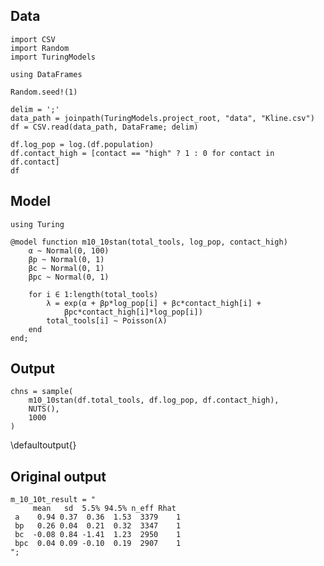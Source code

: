 <!--This file was generated, do not modify it.-->
## Data

```julia:ex1
import CSV
import Random
import TuringModels

using DataFrames

Random.seed!(1)

delim = ';'
data_path = joinpath(TuringModels.project_root, "data", "Kline.csv")
df = CSV.read(data_path, DataFrame; delim)

df.log_pop = log.(df.population)
df.contact_high = [contact == "high" ? 1 : 0 for contact in df.contact]
df
```

## Model

```julia:ex2
using Turing

@model function m10_10stan(total_tools, log_pop, contact_high)
    α ~ Normal(0, 100)
    βp ~ Normal(0, 1)
    βc ~ Normal(0, 1)
    βpc ~ Normal(0, 1)

    for i ∈ 1:length(total_tools)
        λ = exp(α + βp*log_pop[i] + βc*contact_high[i] +
            βpc*contact_high[i]*log_pop[i])
        total_tools[i] ~ Poisson(λ)
    end
end;
```

## Output

```julia:ex3
chns = sample(
    m10_10stan(df.total_tools, df.log_pop, df.contact_high),
    NUTS(),
    1000
)
```

\defaultoutput{}

## Original output

```julia:ex4
m_10_10t_result = "
     mean   sd  5.5% 94.5% n_eff Rhat
 a    0.94 0.37  0.36  1.53  3379    1
 bp   0.26 0.04  0.21  0.32  3347    1
 bc  -0.08 0.84 -1.41  1.23  2950    1
 bpc  0.04 0.09 -0.10  0.19  2907    1
";
```

